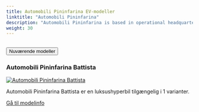 ```yaml
---
title: Automobili Pininfarina EV-modeller
linktitle: "Automobili Pininfarina"
description: "Automobili Pininfarina is based in operational headquarters in Munich, Germany, with a team of experienced automotive executives from luxury and premium car brands."
weight: 30
---
```

<!-- markdownlint-disable MD033 -->
<!-- markdownlint-disable MD010 -->


<div class="accordion" id="accordionPanelsStayOpenExample">
    <div class="accordion-item">
        <h2 class="accordion-header">
            <button class="accordion-button" type="button" data-bs-toggle="collapse" data-bs-target="#panelsStayOpen-collapseOne" aria-expanded="true" aria-controls="panelsStayOpen-collapseOne">
                        Nuværende modeller
            </button>
        </h2>
        <div id="panelsStayOpen-collapseOne" class="accordion-collapse collapse show">
            <div class="accordion-body">
    <div class="container p-3 mb-4 bg-body-tertiary rounded border">
        <h3>Automobili Pininfarina Battista</h3>
        <div class="row">
            <div class="col col-12 col-md-6">
                <a href="battista">
                    <img src="https://media.evkx.net/multimedia/models/automobili_pininfarina/battista/battista/main_1_st.jpg" class="img-fluid" alt="Automobili Pininfarina Battista" >
                </a>
            </div>
            <div class="col col-12 col-md-6"><p>
Automobili Pininfarina Battista er en luksushyperbil tilgængelig i 1 varianter.
</p>
	<a href="battista/" class="btn btn-outline-primary" role="button">Gå til modelinfo</a>
		</div>
	</div>
</div>
        </div>
    </div>
</div></div>
